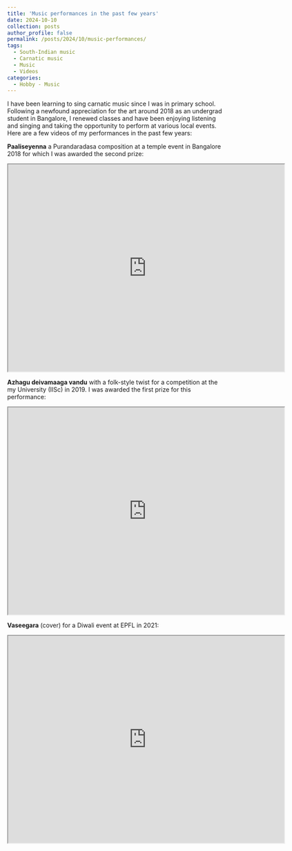 ```yaml
---
title: 'Music performances in the past few years'
date: 2024-10-10
collection: posts
author_profile: false
permalink: /posts/2024/10/music-performances/
tags:
  - South-Indian music
  - Carnatic music
  - Music
  - Videos
categories:
  - Hobby - Music
---
```


I have been learning to sing carnatic music since I was in primary school. Following a newfound appreciation for the art around 2018 as an undergrad student in Bangalore, I renewed classes and have been enjoying listening and singing and taking the opportunity to perform at various local events. Here are a few videos of my performances in the past few years:


**Paaliseyenna** a Purandaradasa composition at a temple event in Bangalore 2018 for which I was awarded the second prize:
<iframe src="https://drive.google.com/file/d/1ZM6Ibi2Ic0JgHWC-5oPs73-lCFufUa9v/preview" width="640" height="480" allow="autoplay"></iframe>

**Azhagu deivamaaga vandu** with a folk-style twist for a competition at the my University (IISc) in 2019. I was awarded the first prize for this performance:
<iframe src="https://drive.google.com/file/d/1CIyYvXxgPWFf61b-BIEN8PoboYQ1TYK5/preview" width="640" height="480" allow="autoplay"></iframe>

**Vaseegara** (cover) for a Diwali event at EPFL in 2021:
<iframe src="https://drive.google.com/file/d/1Sh_QlRL9jJKMOSu-a1xg2Qh7Z4W6e4a-/preview" width="640" height="480" allow="autoplay"></iframe>